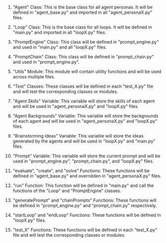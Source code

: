 1. "Agent" Class: This is the base class for all agent personas. It will be defined in "agent_base.py" and imported in all "agent_personaX.py" files.

2. "Loop" Class: This is the base class for all loops. It will be defined in "main.py" and imported in all "loopX.py" files.

3. "PromptEngine" Class: This class will be defined in "prompt_engine.py" and used in "main.py" and all "loopX.py" files.

4. "PromptChain" Class: This class will be defined in "prompt_chain.py" and used in "prompt_engine.py".

5. "Utils" Module: This module will contain utility functions and will be used across multiple files.

6. "Test" Classes: These classes will be defined in each "test_X.py" file and will test the corresponding classes or modules.

7. "Agent Skills" Variable: This variable will store the skills of each agent and will be used in "agent_personaX.py" and "loopX.py" files.

8. "Agent Backgrounds" Variable: This variable will store the backgrounds of each agent and will be used in "agent_personaX.py" and "loopX.py" files.

9. "Brainstorming Ideas" Variable: This variable will store the ideas generated by the agents and will be used in "loopX.py" and "main.py" files.

10. "Prompt" Variable: This variable will store the current prompt and will be used in "prompt_engine.py", "prompt_chain.py", and "loopX.py" files.

11. "evaluate", "create", and "solve" Functions: These functions will be defined in "agent_base.py" and overridden in "agent_personaX.py" files.

12. "run" Function: This function will be defined in "main.py" and call the functions of the "Loop" and "PromptEngine" classes.

13. "generatePrompt" and "chainPrompts" Functions: These functions will be defined in "prompt_engine.py" and "prompt_chain.py" respectively.

14. "startLoop" and "endLoop" Functions: These functions will be defined in "loopX.py" files.

15. "test_X" Functions: These functions will be defined in each "test_X.py" file and will test the corresponding classes or modules.